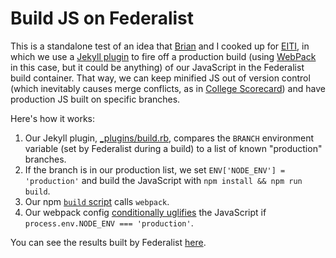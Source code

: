 # Build JS on Federalist

This is a standalone test of an idea that [Brian](https://github.com/gemfarmer)
and I cooked up for [EITI](https://github.com/18F/doi-extractives-data), in
which we use a [Jekyll plugin](http://jekyllrb.com/docs/plugins/) to fire off a
production build (using [WebPack] in this case, but it could be anything) of
our JavaScript in the Federalist build container. That way, we can keep
minified JS out of version control (which inevitably causes merge conflicts, as
in [College Scorecard](https://github.com/18F/college-choice/)) and have
production JS built on specific branches.

Here's how it works:

1. Our Jekyll plugin, [_plugins/build.rb](blob/master/_plugins/build.rb),
   compares the `BRANCH` environment variable (set by Federalist during a
   build) to a list of known "production" branches.
1. If the branch is in our production list, we set `ENV['NODE_ENV'] =
   'production'` and build the JavaScript with `npm install && npm run build`.
1. Our npm [`build` script](blob/master/package.json#L7) calls `webpack`.
1. Our webpack config [conditionally uglifies] the JavaScript if
   `process.env.NODE_ENV === 'production'`.

You can see the results built by Federalist [here][live].

[WebPack]: https://webpack.github.io/
[conditionally uglifies]: https://github.com/shawnbot/federalist-build-js/blob/master/webpack.config.js#L16-L20
[live]: http://federalist.18f.gov.s3-website-us-east-1.amazonaws.com/site/shawnbot/federalist-build-js/
